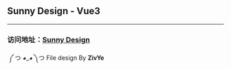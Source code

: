 ## Sunny Design - Vue3

---

### 访问地址：[Sunny Design](https://yezery.github.io/SunnyDesign/)

​													༼ つ ◕_◕ ༽つ   File design By <b>ZivYe</b>

